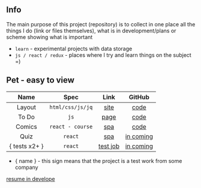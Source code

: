 ## Info

The main purpose of this project (repository) is to collect in one place all the things I do (link or files themselves), what is in development/plans or scheme showing what is important

* `learn` - experimental projects with data storage
* `js / react / redux` - places where I try and learn things on the subject =)

## Pet - easy to view

|Name|Spec|Link|GitHub|
|:--:|:--:|:--:|:--:|
|Layout|`html/css/js/jq`|[site](http://o97759zw.beget.tech/)|[code](https://github.com/Whyssz/layout-makeup)|
|To Do|`js`|[page](https://whyssz.github.io/pet-todo/)|[code](https://github.com/Whyssz/pet-todo)|
|Comics|`react - course`|[spa](https://marvel-comics-course.herokuapp.com/marvel/)|[code](https://github.com/Whyssz/marvel)|
|Quiz|`react`|[spa](#)|[in coming](#)|
|{ tests x2+ }|`react`|[test job](#)|[in coming](#)|

* { name } - this sign means that the project is a test work from some company

[resume in develope](#)
